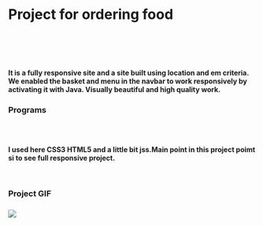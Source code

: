<h1>Project for ordering food <h1> <br>
<h4>It is a fully responsive site and a site built using location and em criteria. We enabled the basket and menu in the navbar to work responsively by activating it with Java.
  Visually beautiful and high quality work.</h4>

<h3>Programs <h3> <br>
<h4><p> <strong>I used here CSS3 HTML5 and a little bit jss.Main point in this project poimt si to see full responsive project.<strong> <p> <br></h4>

<h3>Project GIF<h3>

![](order-food-gif.gif)
